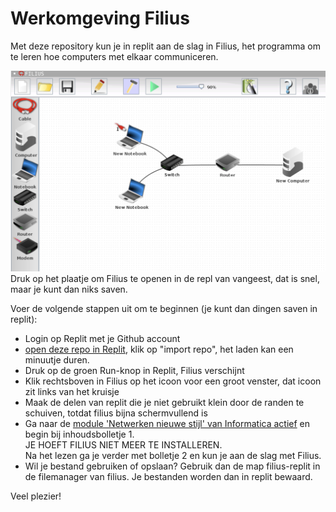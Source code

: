 # Werkomgeving Filius

Met deze repository kun je in replit aan de slag in Filius, het programma om te leren hoe computers met elkaar communiceren.

[![screenshot van Filius](filius_screenshot.png)](https://replit.com/@vangeest/filius?embed=true)
Druk op het plaatje om Filius te openen in de repl van vangeest, dat is snel, maar je kunt dan niks saven.

Voer de volgende stappen uit om te beginnen (je kunt dan dingen saven in replit):
- Login op Replit met je Github account
- [open deze repo in Replit](https://replit.com/github/emmauscollege/filius-replit), klik op "import repo", het laden kan een minuutje duren.
- Druk op de groen Run-knop in Replit, Filius verschijnt
- Klik rechtsboven in Filius op het icoon voor een groot venster, dat icoon zit links van het kruisje
- Maak de delen van replit die je niet gebruikt klein door de randen te schuiven, totdat filius bijna schermvullend is
- Ga naar de [module 'Netwerken nieuwe stijl' van Informatica actief](https://moodle.informatica-actief.nl/course/view.php?id=917) en begin bij inhoudsbolletje 1. <br>
JE HOEFT FILIUS NIET MEER TE INSTALLEREN. <br>
Na het lezen ga je verder met bolletje 2 en kun je aan de slag met Filius.
- Wil je bestand gebruiken of opslaan? Gebruik dan de map filius-replit in de filemanager van filius. Je bestanden worden dan in replit bewaard.

Veel plezier!
